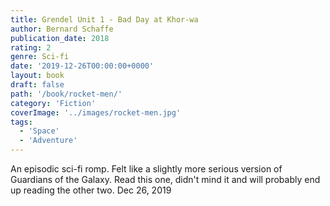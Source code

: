 ```yaml
---
title: Grendel Unit 1 - Bad Day at Khor-wa
author: Bernard Schaffe
publication_date: 2018
rating: 2
genre: Sci-fi
date: '2019-12-26T00:00:00+0000'
layout: book
draft: false
path: '/book/rocket-men/'
category: 'Fiction'
coverImage: '../images/rocket-men.jpg'
tags:
  - 'Space'
  - 'Adventure'
---
```

An episodic sci-fi romp. Felt like a slightly more serious version of Guardians of the Galaxy. Read this one, didn't mind it and will probably end up reading the other two. 	Dec 26, 2019